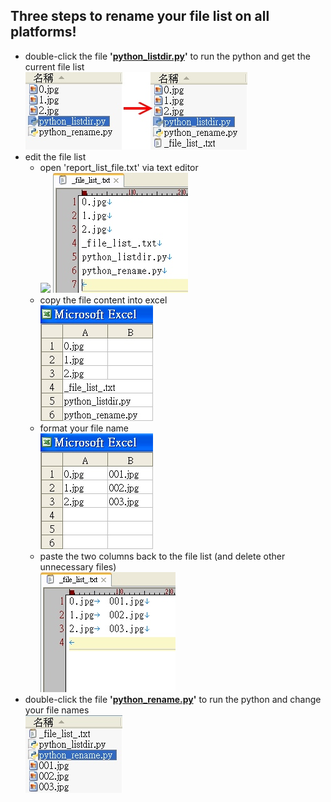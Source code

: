 ## Three steps to rename your file list **on all platforms**!
- double-click the file **'[python_listdir.py](python_listdir.py)'** to run the python and get the current file list<br>![](https://github.com/tsungjung411/refs/blob/master/images/00001_EasistRenamer_Step1_1.jpg)
- edit the file list
  - open 'report_list_file.txt' via text editor<br>![](https://github.com/tsungjung411/refs/blob/master/images/00002_EasistRenamer_Step2_1_1.jpg) ![](https://github.com/tsungjung411/refs/blob/master/images/00002_EasistRenamer_Step2_1.jpg) 
  - copy the file content into excel<br>![](https://github.com/tsungjung411/refs/blob/master/images/00003_EasistRenamer_Step2_2.jpg) 
  - format your file name<br>![](https://github.com/tsungjung411/refs/blob/master/images/00004_EasistRenamer_Step2_3.jpg) 
  - paste the two columns back to the file list (and delete other unnecessary files)<br>![](https://github.com/tsungjung411/refs/blob/master/images/00005_EasistRenamer_Step2_4.jpg)
- double-click the file **'[python_rename.py](python_rename.py)'** to run the python and change your file names<br>![](https://github.com/tsungjung411/refs/blob/master/images/00006_EasistRenamer_Step3.jpg)

